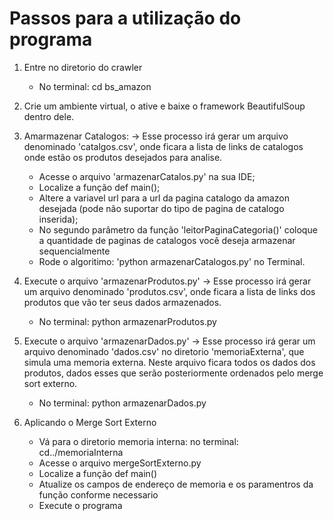 # Passos para a utilização do programa

1. Entre no diretorio do crawler
    - No terminal:
        cd bs_amazon

2. Crie um ambiente virtual, o ative e baixe o framework BeautifulSoup dentro dele.

3. Amarmazenar Catalogos:
    -> Esse processo irá gerar um arquivo denominado 'catalgos.csv', onde ficara a lista de links de catalogos onde estão os produtos desejados para analise.

    - Acesse o arquivo 'armazenarCatalos.py' na sua IDE;
    - Localize a função def main();
    - Altere a variavel url para a url da pagina catalogo da amazon desejada (pode não suportar do tipo de pagina de catalogo inserida);
    - No segundo parâmetro da função 'leitorPaginaCategoria()' coloque a quantidade de paginas de catalogos você deseja armazenar sequencialmente
    - Rode o algoritimo: 'python armazenarCatalogos.py' no Terminal.

4. Execute o arquivo 'armazenarProdutos.py'
    -> Esse processo irá gerar um arquivo denominado 'produtos.csv', onde ficara a lista de links dos produtos que vão ter seus dados armazenados.

    - No terminal:
        python armazenarProdutos.py

5. Execute o arquivo 'armazenarDados.py'
    -> Esse processo irá gerar um arquivo denominado 'dados.csv' no diretorio 'memoriaExterna', que simula uma memoria externa. Neste arquivo ficara todos os dados dos produtos, dados esses que serão posteriormente ordenados pelo merge sort externo.

    - No terminal:
        python armazenarDados.py

6. Aplicando o Merge Sort Externo

    - Vá para o diretorio memoria interna:
        no terminal: cd../memoriaInterna
    - Acesse o arquivo mergeSortExterno.py
    - Localize a função def main()
    - Atualize os campos de endereço de memoria e os paramentros da função conforme necessario
    - Execute o programa
